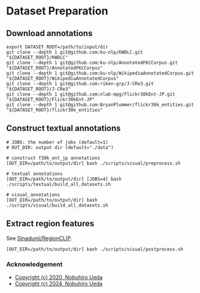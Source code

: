 # Dataset Preparation
## Download annotations
```
export DATASET_ROOT=/path/to/input/dir
git clone --depth 1 git@github.com:ku-nlp/KWDLC.git "${DATASET_ROOT}/KWDLC"
git clone --depth 1 git@github.com:ku-nlp/AnnotatedFKCCorpus.git "${DATASET_ROOT}/AnnotatedFKCCorpus"
git clone --depth 1 git@github.com:ku-nlp/WikipediaAnnotatedCorpus.git "${DATASET_ROOT}/WikipediaAnnotatedCorpus"
git clone --depth 1 git@github.com:riken-grp/J-CRe3.git "${DATASET_ROOT}/J-CRe3"
git clone --depth 1 git@github.com:nlab-mpg/Flickr30kEnt-JP.git "${DATASET_ROOT}/Flickr30kEnt-JP"
git clone --depth 1 git@github.com:BryanPlummer/flickr30k_entities.git "${DATASET_ROOT}/flickr30k_entities"
```

## Construct textual annotations
```
# JOBS: the number of jobs (default=1)
# OUT_DIR: output dir (default="./data")

# construct f30k_ent_jp annotations
[OUT_DIR=/path/to/output/dir] bash ./scripts/visual/preprocess.sh

# textual annotations
[OUT_DIR=/path/to/output/dir] [JOBS=4] bash ./scripts/textual/build_all_datasets.sh

# visual_annotations
[OUT_DIR=/path/to/output/dir] bash ./scripts/visual/build_all_datasets.sh
```

## Extract region features
See [SInadumi/RegionCLIP](https://github.com/SInadumi/RegionCLIP).
```
[OUT_DIR=/path/to/output/dir] bash ./scripts/visual/postprocess.sh
```

### Acknowledgement
- [Copyright (c) 2020, Nobuhiro Ueda](https://github.com/nobu-g/cohesion-analysis)
- [Copyright (c) 2024, Nobuhiro Ueda](https://github.com/riken-grp/multimodal-reference)
